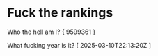 # Fuck the rankings

Who the hell am I?
{ 9599361 }

What fucking year is it?
[ 2025-03-10T22:13:20Z ]
